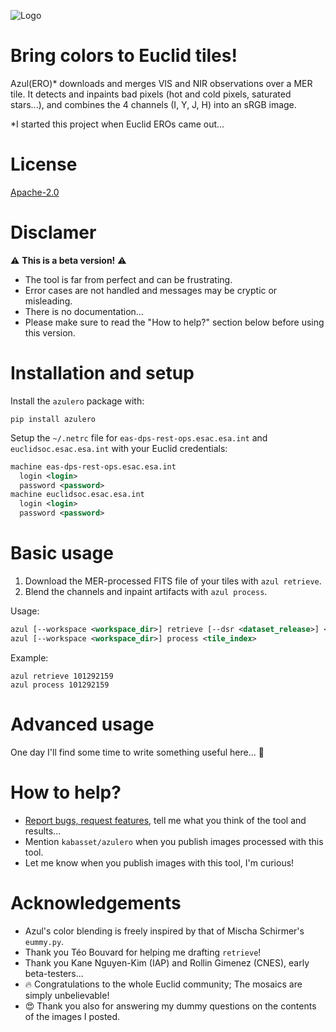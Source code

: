 ![Logo](azul.png)

# Bring colors to Euclid tiles!

Azul(ERO)* downloads and merges VIS and NIR observations over a MER tile.
It detects and inpaints bad pixels (hot and cold pixels, saturated stars...), and combines the 4 channels (I, Y, J, H) into an sRGB image.

*I started this project when Euclid EROs came out...

# License

[Apache-2.0](LICENSE)

# Disclamer

⚠️ **This is a beta version!** ⚠️

* The tool is far from perfect and can be frustrating.
* Error cases are not handled and messages may be cryptic or misleading.
* There is no documentation...
* Please make sure to read the "How to help?" section below before using this version.

# Installation and setup

Install the `azulero` package with:

```
pip install azulero
```

Setup the `~/.netrc` file for `eas-dps-rest-ops.esac.esa.int` and `euclidsoc.esac.esa.int` with your Euclid credentials:

```xml
machine eas-dps-rest-ops.esac.esa.int
  login <login>
  password <password>
machine euclidsoc.esac.esa.int
  login <login>
  password <password>
```

# Basic usage

1. Download the MER-processed FITS file of your tiles with `azul retrieve`.
2. Blend the channels and inpaint artifacts with `azul process`.

Usage:

```xml
azul [--workspace <workspace_dir>] retrieve [--dsr <dataset_release>] <tile_indices>
azul [--workspace <workspace_dir>] process <tile_index>
```

Example:

```
azul retrieve 101292159
azul process 101292159
```

# Advanced usage

One day I'll find some time to write something useful here... 🤔

# How to help?

* [Report bugs, request features](https://github.com/kabasset/azulero/issues), tell me what you think of the tool and results...
* Mention `kabasset/azulero` when you publish images processed with this tool.
* Let me know when you publish images with this tool, I'm curious!

# Acknowledgements

* Azul's color blending is freely inspired by that of Mischa Schirmer's `eummy.py`.
* Thank you Téo Bouvard for helping me drafting `retrieve`!
* Thank you Kane Nguyen-Kim (IAP) and Rollin Gimenez (CNES), early beta-testers...
* 🔥 Congratulations to the whole Euclid community; The mosaics are simply unbelievable!
* 😍 Thank you also for answering my dummy questions on the contents of the images I posted.
